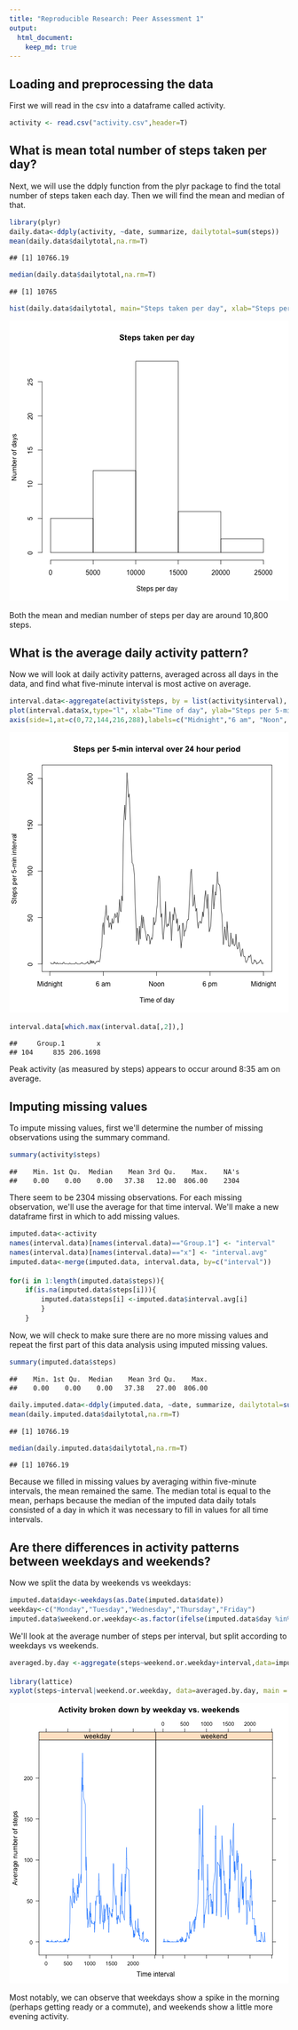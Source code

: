 ```yaml
---
title: "Reproducible Research: Peer Assessment 1"
output: 
  html_document:
    keep_md: true
---
```



## Loading and preprocessing the data

First we will read in the csv into a dataframe called activity.

```r
activity <- read.csv("activity.csv",header=T)
```

## What is mean total number of steps taken per day?

Next, we will use the ddply function from the plyr package to find the total number of steps taken each day. Then we will find the mean and median of that.


```r
library(plyr)
daily.data<-ddply(activity, ~date, summarize, dailytotal=sum(steps))
mean(daily.data$dailytotal,na.rm=T)
```

```
## [1] 10766.19
```

```r
median(daily.data$dailytotal,na.rm=T)
```

```
## [1] 10765
```

```r
hist(daily.data$dailytotal, main="Steps taken per day", xlab="Steps per day", ylab="Number of days")
```

![plot of chunk unnamed-chunk-2](figure/unnamed-chunk-2-1.png) 

Both the mean and median number of steps per day are around 10,800 steps.

## What is the average daily activity pattern?

Now we will look at daily activity patterns, averaged across all days in the data, and find what five-minute interval is most active on average.


```r
interval.data<-aggregate(activity$steps, by = list(activity$interval), FUN=mean,na.rm=T)
plot(interval.data$x,type="l", xlab="Time of day", ylab="Steps per 5-min interval", main="Steps per 5-min interval over 24 hour period", xaxt="n")
axis(side=1,at=c(0,72,144,216,288),labels=c("Midnight","6 am", "Noon", "6 pm", "Midnight"))
```

![plot of chunk unnamed-chunk-3](figure/unnamed-chunk-3-1.png) 

```r
interval.data[which.max(interval.data[,2]),]
```

```
##     Group.1        x
## 104     835 206.1698
```

Peak activity (as measured by steps) appears to occur around 8:35 am on average.

## Imputing missing values

To impute missing values, first we'll determine the number of missing observations using the summary command.

```r
summary(activity$steps)
```

```
##    Min. 1st Qu.  Median    Mean 3rd Qu.    Max.    NA's 
##    0.00    0.00    0.00   37.38   12.00  806.00    2304
```

There seem to be 2304 missing observations. For each missing observation, we'll use the average for that time interval. We'll make a new dataframe first in which to add missing values.


```r
imputed.data<-activity
names(interval.data)[names(interval.data)=="Group.1"] <- "interval"
names(interval.data)[names(interval.data)=="x"] <- "interval.avg"
imputed.data<-merge(imputed.data, interval.data, by=c("interval"))

for(i in 1:length(imputed.data$steps)){
    if(is.na(imputed.data$steps[i])){
        imputed.data$steps[i] <-imputed.data$interval.avg[i]
        }
    }
```

Now, we will check to make sure there are no more missing values and repeat the first part of this data analysis using imputed missing values.


```r
summary(imputed.data$steps)
```

```
##    Min. 1st Qu.  Median    Mean 3rd Qu.    Max. 
##    0.00    0.00    0.00   37.38   27.00  806.00
```

```r
daily.imputed.data<-ddply(imputed.data, ~date, summarize, dailytotal=sum(steps))
mean(daily.imputed.data$dailytotal,na.rm=T)
```

```
## [1] 10766.19
```

```r
median(daily.imputed.data$dailytotal,na.rm=T)
```

```
## [1] 10766.19
```

Because we filled in missing values by averaging within five-minute intervals, the mean remained the same. The median total is equal to the mean, perhaps because the median of the imputed data daily totals consisted of a day in which it was necessary to fill in values for all time intervals.

## Are there differences in activity patterns between weekdays and weekends?

Now we split the data by weekends vs weekdays:


```r
imputed.data$day<-weekdays(as.Date(imputed.data$date))
weekday<-c("Monday","Tuesday","Wednesday","Thursday","Friday")
imputed.data$weekend.or.weekday<-as.factor(ifelse(imputed.data$day %in% weekday, "weekday", "weekend"))
```

We'll look at the average number of steps per interval, but split according to weekdays vs weekends.


```r
averaged.by.day <-aggregate(steps~weekend.or.weekday+interval,data=imputed.data,FUN=mean)

library(lattice)
xyplot(steps~interval|weekend.or.weekday, data=averaged.by.day, main = "Activity broken down by weekday vs. weekends", xlab="Time interval", ylab="Average number of steps", type="l")
```

![plot of chunk unnamed-chunk-8](figure/unnamed-chunk-8-1.png) 

Most notably, we can observe that weekdays show a spike in the morning (perhaps getting ready or a commute), and weekends show a little more evening activity.
